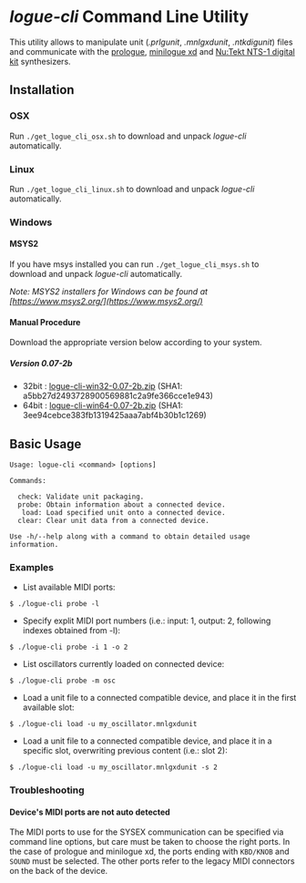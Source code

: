 # *logue-cli* Command Line Utility 

This utility allows to manipulate unit (*.prlgunit*, *.mnlgxdunit*, *.ntkdigunit*) files and communicate with the [prologue](https://www.korg.com/products/synthesizers/prologue), [minilogue xd](https://www.korg.com/products/synthesizers/minilogue_xd) and [Nu:Tekt NTS-1 digital kit](https://www.korg.com/products/dj/nts_1) synthesizers.

## Installation

### OSX

Run `./get_logue_cli_osx.sh` to download and unpack *logue-cli* automatically.

### Linux

Run `./get_logue_cli_linux.sh` to download and unpack *logue-cli* automatically.

### Windows

#### MSYS2

If you have msys installed you can run `./get_logue_cli_msys.sh` to download and unpack *logue-cli* automatically.

_Note: MSYS2 installers for Windows can be found at [https://www.msys2.org/](https://www.msys2.org/)_

#### Manual Procedure

Download the appropriate version below according to your system.

##### Version 0.07-2b
* 32bit : [logue-cli-win32-0.07-2b.zip](http://cdn.storage.korg.com/korg_SDK/logue-cli-win32-0.07-2b.zip) (SHA1: a5bb27d2493728900569881c2a9fe366cce1e943)
* 64bit : [logue-cli-win64-0.07-2b.zip](http://cdn.storage.korg.com/korg_SDK/logue-cli-win64-0.07-2b.zip) (SHA1: 3ee94cebce383fb1319425aaa7abf4b30b1c1269)


## Basic Usage

```
Usage: logue-cli <command> [options]

Commands:

  check: Validate unit packaging.
  probe: Obtain information about a connected device.
   load: Load specified unit onto a connected device.
  clear: Clear unit data from a connected device.

Use -h/--help along with a command to obtain detailed usage information.
```

### Examples

* List available MIDI ports:
```
$ ./logue-cli probe -l
```

* Specify explit MIDI port numbers (i.e.: input: 1, output: 2, following indexes obtained from -l):
```
$ ./logue-cli probe -i 1 -o 2
```

* List oscillators currently loaded on connected device:
```
$ ./logue-cli probe -m osc
```

* Load a unit file to a connected compatible device, and place it in the first available slot:
```
$ ./logue-cli load -u my_oscillator.mnlgxdunit 
```

* Load a unit file to a connected compatible device, and place it in a specific slot, overwriting previous content (i.e.: slot 2):
```
$ ./logue-cli load -u my_oscillator.mnlgxdunit -s 2
```

### Troubleshooting

#### Device's MIDI ports are not auto detected

The MIDI ports to use for the SYSEX communication can be specified via command line options, but care must be taken to choose the right ports.
In the case of prologue and minilogue xd, the ports ending with `KBD/KNOB` and `SOUND` must be selected. The other ports refer to the legacy MIDI connectors on the back of the device.

